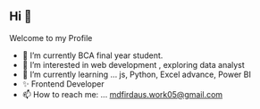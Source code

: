 ## Hi 👋 
Welcome to my Profile


- 🔭 I’m currently BCA final year student.
- 👀 I’m interested in web development , exploring data analyst
- 🌱 I’m currently learning ... js, Python, Excel advance, Power BI
- ✨ Frontend Developer
- 📫 How to reach me: ... mdfirdaus.work05@gmail.com

<!--
**Dev-Firdaus/dev-firdaus** is a ✨ _special_ ✨ repository because its `README.md` (this file) appears on your GitHub profile.

Here are some ideas to get you started:

- 🔭 I’m currently BCA 3rd year student
- 🌱 I’m currently learning ... data Analysis @Anudip Foundation
- 📫 How to reach me: ... mdfirdaus.work05@gmail.com

-->
